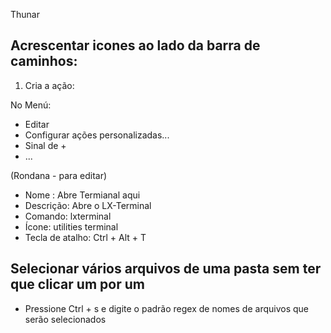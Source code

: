 Thunar

## Acrescentar icones ao lado da barra de caminhos:

1) Cria a ação:

No Menú:
- Editar
- Configurar ações personalizadas...
- Sinal de +
- ...

(Rondana - para editar) 
 - Nome : Abre Termianal aqui
 - Descrição: Abre o LX-Terminal
 - Comando: lxterminal
 - Ícone: utilities terminal
 - Tecla de atalho: Ctrl + Alt + T
 

## Selecionar vários arquivos de uma pasta sem ter que clicar um por um 
- Pressione Ctrl + s e digite o padrão regex de nomes de arquivos que serão selecionados

